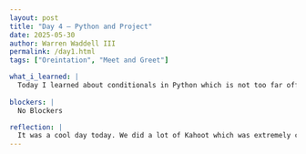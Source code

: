 ```yaml
---
layout: post
title: "Day 4 – Python and Project"
date: 2025-05-30
author: Warren Waddell III
permalink: /day1.html
tags: ["Oreintation", "Meet and Greet"]

what_i_learned: |
  Today I learned about conditionals in Python which is not too far off from C++. We also learned about Gen AI and how is it used and developed.
  
blockers: |
  No Blockers

reflection: |
  It was a cool day today. We did a lot of Kahoot which was extremely competitive to help lock in the knowledge we just learned. We also took a pre-survey to basically list the expectations of what we are expecting from the program. I also did my CITI training certificates which was pretty easy. The things we learned about gen AI was extremely interesting and I plan to take time to learn more about it myself. We also learned about how to depict reguqlr images from AI created images.
---
```

